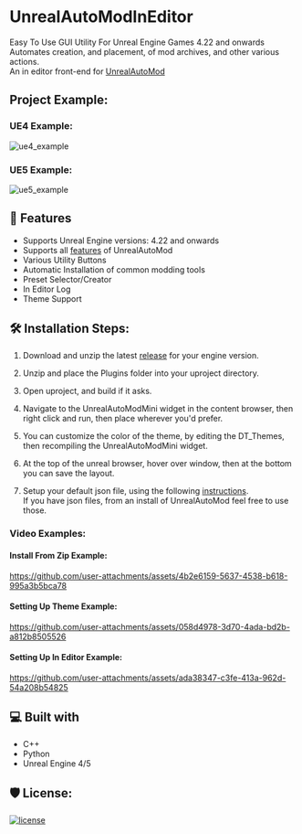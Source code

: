 <h1 id="title" align="left">UnrealAutoModInEditor</h1>

Easy To Use GUI Utility For Unreal Engine Games 4.22 and onwards <br>
Automates creation, and placement, of mod archives, and other various actions. <br>
An in editor front-end for [UnrealAutoMod](https://github.com/Mythical-Github/UnrealAutoMod)

<h2>Project Example:</h2>

<h3>UE4 Example:</h3>

![ue4_example](https://github.com/user-attachments/assets/a2b38083-235f-43cd-a89d-e5acbab218fb)

<h3>UE5 Example:</h3>

![ue5_example](https://github.com/user-attachments/assets/e0d75b7a-148d-40ee-afce-f0e45fc61a2e)

<h2>💪 Features</h2>

* Supports Unreal Engine versions: 4.22 and onwards
* Supports all [features](https://github.com/Mythical-Github/UnrealAutoMod/blob/main/README.md#features) of UnrealAutoMod
* Various Utility Buttons
* Automatic Installation of common modding tools
* Preset Selector/Creator
* In Editor Log
* Theme Support

<h2>🛠️ Installation Steps:</h2>

1. Download and unzip the latest [release](https://github.com/Mythical-Github/UnrealAutoModInEditor/releases/latest) for your engine version.

2. Unzip and place the Plugins folder into your uproject directory.

3. Open uproject, and build if it asks.

4. Navigate to the UnrealAutoModMini widget in the content browser, then right click and run, then place wherever you'd prefer.

5. You can customize the color of the theme, by editing the DT_Themes, then recompiling the UnrealAutoModMini widget.

6. At the top of the unreal browser, hover over window, then at the bottom you can save the layout.

7. Setup your default json file, using the following [instructions](https://github.com/Mythical-Github/UnrealAutoMod/blob/main/README.md#installation_steps).\
If you have json files, from an install of UnrealAutoMod feel free to use those.

<h3>Video Examples:</h3>

<h4>Install From Zip Example:</h4>

https://github.com/user-attachments/assets/4b2e6159-5637-4538-b618-995a3b5bca78

<h4>Setting Up Theme Example:</h4>

https://github.com/user-attachments/assets/058d4978-3d70-4ada-bd2b-a812b8505526

<h4>Setting Up In Editor Example:</h4>

https://github.com/user-attachments/assets/ada38347-c3fe-413a-962d-54a208b54825

<h2>💻 Built with</h2>

* C++
* Python
* Unreal Engine 4/5


<h2>🛡️ License:</h2>

[![license](https://www.gnu.org/graphics/gplv3-with-text-136x68.png)](LICENSE)

